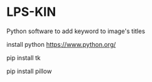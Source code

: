 # LPS-KIN
Python software to add keyword to image's titles

install python https://www.python.org/

pip install tk

pip install pillow
